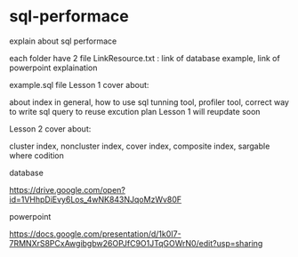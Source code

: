 # sql-performace
explain about sql performace


each folder have 2 file
LinkResource.txt : link of database example, link of powerpoint explaination

example.sql file
Lesson 1 cover about:

about index in general, how to use sql tunning tool, profiler tool, correct way to write sql query to reuse excution plan
Lesson 1 will reupdate soon

Lesson 2 cover about:

cluster index, noncluster index, cover index, composite index, sargable where codition


database

https://drive.google.com/open?id=1VHhpDiEvy6Los_4wNK843NJqoMzWv80F

powerpoint

https://docs.google.com/presentation/d/1k0I7-7RMNXrS8PCxAwgibgbw26OPJfC9O1JTqGOWrN0/edit?usp=sharing

